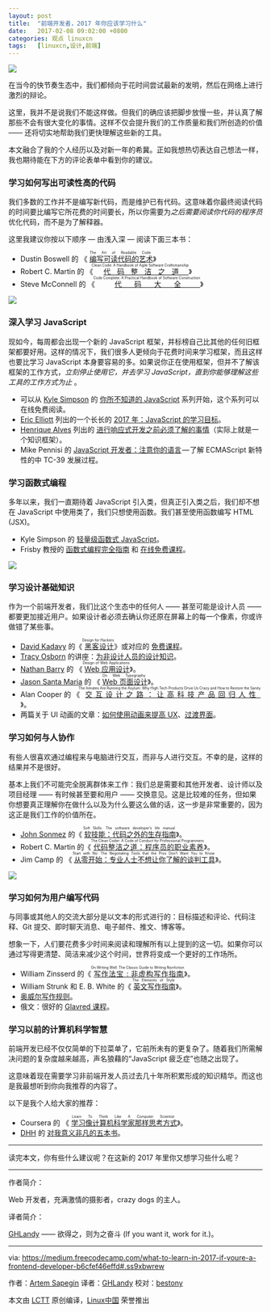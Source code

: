 ```yaml
---
layout: post
title:	"前端开发者，2017 年你应该学习什么"
date:	2017-02-08 09:02:00 +0800 
categories:	观点 linuxcn 
tags:	[linuxcn,设计,前端]
---
```



![](/Asserts/Images/album/201702/08/090049y9y99imzi9w9cyld.jpeg)


在当今的快节奏生态中，我们都倾向于花时间尝试最新的发明，然后在网络上进行激烈的辩论。


这里，我并不是说我们不能这样做。但我们的确应该把脚步放慢一些，并认真了解那些不会有很大变化的事情。这样不仅会提升我们的工作质量和我们所创造的价值 —— 还将切实地帮助我们更快理解这些新的工具。


本文融合了我的个人经历以及对新一年的希冀。正如我想热切表达自己想法一样，我也期待能在下方的评论表单中看到你的建议。


### 学习如何写出可读性高的代码


我们多数的工作并不是编写新代码，而是维护已有代码。这意味着你最终阅读代码的时间要比编写它所花费的时间要长，所以你需要为*之后需要阅读你代码的程序员*优化代码，而不是为了解释器。


这里我建议你按以下顺序 — 由浅入深 — 阅读下面三本书：


* Dustin Boswell 的 《<ruby> <a href="https://www.amazon.com/gp/product/0596802293/">  编写可读代码的艺术 </a> <rp>  （ </rp> <rt>  The Art of Readable Code </rt> <rp>  ） </rp></ruby>》
* Robert C. Martin 的 《<ruby> <a href="https://www.amazon.com/Clean-Code-Handbook-Software-Craftsmanship/dp/0132350882/">  代码整洁之道 </a> <rp>  （ </rp> <rt>  Clean Code: A Handbook of Agile Software Craftsmanship </rt> <rp>  ） </rp></ruby>》
* Steve McConnell 的 《<ruby> <a href="https://www.amazon.com/Code-Complete-Practical-Handbook-Construction/dp/0735619670/">  代码大全 </a> <rp>  （ </rp> <rt>  Code Complete: A Practical Handbook of Software Construction </rt> <rp>  ） </rp></ruby>》


![](/Asserts/Images/album/201702/08/090110m49qkzziwfgzbezj.jpeg)


### 深入学习 JavaScript


现如今，每周都会出现一个新的 JavaScript 框架，并标榜自己比其他的任何旧框架都要好用。这样的情况下，我们很多人更倾向于花费时间来学习框架，而且这样也要比学习 JavaScript 本身要容易的多。如果说你正在使用框架，但并不了解该框架的工作方式，*立刻停止使用它，并去学习 JavaScript，直到你能够理解这些工具的工作方式为止* 。


* 可以从 [Kyle Simpson](https://medium.com/u/5dccb9bb4625) 的 [你所不知道的 JavaScript](https://github.com/getify/You-Dont-Know-JS) 系列开始，这个系列可以在线免费阅读。
* [Eric Elliott](https://medium.com/u/c359511de780) 列出的一个长长的 [2017 年：JavaScript 的学习目标](https://medium.com/javascript-scene/top-javascript-frameworks-topics-to-learn-in-2017-700a397b711#.zhnbn4rvg)。
* [Henrique Alves](https://medium.com/u/b6c3841651ac) 列出的 [进行响应式开发之前必须了解的事情](http://alves.im/blog/before-dive-into-react.html)（实际上就是一个知识框架）。
* Mike Pennisi 的 [JavaScript 开发者：注意你的语言](https://bocoup.com/weblog/javascript-developers-watch-your-language) — 了解 ECMAScript 新特性的中 TC-39 发展过程。


### 学习函数式编程


多年以来，我们一直期待着 JavaScript 引入类，但真正引入类之后，我们却不想在 JavaScript 中使用类了，我们只想使用函数。我们甚至使用函数编写 HTML (JSX)。


* Kyle Simpson 的 [轻量级函数式 JavaScript](https://github.com/getify/Functional-Light-JS)。
* Frisby 教授的 [函数式编程完全指南](https://github.com/MostlyAdequate/mostly-adequate-guide) 和 [在线免费课程](https://egghead.io/courses/professor-frisby-introduces-composable-functional-javascript)。


![](/Asserts/Images/album/201702/08/090130vwwmxx761bbdwrrr.jpeg)


### 学习设计基础知识


作为一个前端开发者，我们比这个生态中的任何人 —— 甚至可能是设计人员 —— 都要更加接近用户。如果设计者必须去确认你还原在屏幕上的每一个像素，你或许做错了某些事。


* [David Kadavy](https://medium.com/u/5377a93ef640) 的《<ruby> <a href="https://www.amazon.com/Design-Hackers-Reverse-Engineering-Beauty-ebook/dp/B005J578EW">  黑客设计 </a> <rp>  （ </rp> <rt>  Design for Hackers </rt> <rp>  ） </rp></ruby>》或对应的 [免费课程](http://designforhackers.com/)。
* [Tracy Osborn](https://medium.com/u/e611097a5bd4) 的讲座：[为非设计人员的设计知识](https://youtu.be/ZbrzdMaumNk)。
* [Nathan Barry](https://medium.com/u/ac3090433602) 的 《<ruby> <a href="http://nathanbarry.com/webapps/">  Web 应用设计 </a> <rp>  （ </rp> <rt>  Design of Web Applications </rt> <rp>  ） </rp></ruby>》。
* [Jason Santa Maria](https://medium.com/u/8eddcb9e4ac4) 的 《<ruby> <a href="https://abookapart.com/products/on-web-typography">  Web 页面设计 </a> <rp>  （ </rp> <rt>  On Web Typography </rt> <rp>  ） </rp></ruby>》。
* Alan Cooper 的 《<ruby> <a href="https://www.amazon.com/Inmates-Are-Running-Asylum-Products-ebook/dp/B000OZ0N62/">  交互设计之路：让高科技产品回归人性 </a> <rp>  （ </rp> <rt>  The Inmates Are Running the Asylum: Why High Tech Products Drive Us Crazy and How to Restore the Sanity </rt> <rp>  ） </rp></ruby>》。
* 两篇关于 UI 动画的文章：[如何使用动画来提高 UX](http://babich.biz/how-to-use-animation-to-improve-ux/)、[过渡界面](https://medium.com/@pasql/transitional-interfaces-926eb80d64e3#.igcwawszz)。


### 学习如何与人协作


有些人很喜欢通过编程来与电脑进行交互，而非与人进行交互。不幸的是，这样的结果并不是很好。


基本上我们不可能完全脱离群体来工作：我们总是需要和其他开发者、设计师以及项目经理 —— 有时候甚至要和用户 —— 交换意见。这是比较难的任务，但如果你想要真正理解你在做什么以及为什么要这么做的话，这一步是非常重要的，因为这正是我们工作的价值所在。


* [John Sonmez](https://medium.com/u/56e8cba02b) 的《<ruby> <a href="https://www.amazon.com/Soft-Skills-software-developers-manual/dp/1617292397/">  软技能：代码之外的生存指南 </a> <rp>  （ </rp> <rt>  Soft Skills: The software developer’s life manual </rt> <rp>  ） </rp></ruby>》。
* Robert C. Martin 的《<ruby> <a href="https://www.amazon.com/Clean-Coder-Conduct-Professional-Programmers/dp/0137081073/">  代码整洁之道：程序员的职业素养 </a> <rp>  （ </rp> <rt>  The Clean Coder: A Code of Conduct for Professional Programmers </rt> <rp>  ） </rp></ruby>》。
* Jim Camp 的 《<ruby> <a href="https://www.amazon.com/Start-No-Negotiating-Tools-that-ebook/dp/B003EY7JEE/">  从零开始：专业人士不想让你了解的谈判工具 </a> <rp>  （ </rp> <rt>  Start with No: The Negotiating Tools that the Pros Don’t Want You to Know </rt> <rp>  ） </rp></ruby>》。


![](/Asserts/Images/album/201702/08/090152u00pcdprrz67trhr.jpeg)


### 学习如何为用户编写代码


与同事或其他人的交流大部分是以文本的形式进行的：目标描述和评论、代码注释、Git 提交、即时聊天消息、电子邮件、推文、博客等。


想象一下，人们要花费多少时间来阅读和理解所有以上提到的这一切。如果你可以通过写得更清楚、简洁来减少这个时间，世界将变成一个更好的工作场所。


* William Zinsserd 的《<ruby> <a href="https://www.amazon.com/gp/product/0060891548/">  写作法宝 : 非虚构写作指南 </a> <rp>  （ </rp> <rt>  On Writing Well: The Classic Guide to Writing Nonfiction </rt> <rp>  ） </rp></ruby>》。
* William Strunk 和 E. B. White 的《<ruby> <a href="https://www.amazon.com/Elements-Style-4th-William-Strunk/dp/0205313426/">  英文写作指南 </a> <rp>  （ </rp> <rt>  The Elements of Style </rt> <rp>  ） </rp></ruby>》。
* [奥威尔写作规则](http://www.economist.com/blogs/prospero/2013/07/george-orwell-writing)。
* 俄文：很好的 [Glavred 课程](http://maximilyahov.ru/glvrd-pro/)。


### 学习以前的计算机科学智慧


前端开发已经不仅仅简单的下拉菜单了，它前所未有的更复杂了。随着我们所需解决问题的复杂度越来越高，声名狼藉的“JavaScript 疲乏症”也随之出现了。


这意味着现在需要学习非前端开发人员过去几十年所积累形成的知识精华。而这也是我最想听到你向我推荐的内容了。


以下是我个人给大家的推荐：


* Coursera 的 《<ruby> <a href="https://www.coursera.org/specializations/algorithms">  学习像计算机科学家那样思考方式 </a> <rp>  （ </rp> <rt>  Learn To Think Like A Computer Scientist </rt> <rp>  ） </rp></ruby>》。
* [DHH](https://medium.com/u/54bcbf647830) 的 [对我意义非凡的五本书](https://signalvnoise.com/posts/3375-the-five-programming-books-that-meant-most-to-me)。




---


读完本文，你有些什么建议呢？在这新的 2017 年里你又想学习些什么呢？




---


作者简介：


Web 开发者，充满激情的摄影者，crazy dogs 的主人。


译者简介：


[GHLandy](http://GHLandy.com) —— 欲得之，则为之奋斗 (If you want it, work for it.)。




---


via: <https://medium.freecodecamp.com/what-to-learn-in-2017-if-youre-a-frontend-developer-b6cfef46effd#.ss9xbwrew>


作者：[Artem Sapegin](https://medium.freecodecamp.com/@sapegin) 译者：[GHLandy](https://github.com/GHLandy) 校对：[bestony](https://github.com/bestony)


本文由 [LCTT](https://github.com/LCTT/TranslateProject) 原创编译，[Linux中国](https://linux.cn/) 荣誉推出

